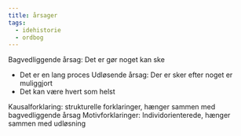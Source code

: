 ```yaml
---
title: årsager
tags:
  - idehistorie
  - ordbog
---
```

Bagvedliggende årsag: Det er gør noget kan ske
- Det er en lang proces
Udløsende årsag: Der er sker efter noget er muliggjort
 - Det kan være hvert som helst


Kausalforklaring: strukturelle forklaringer, hænger sammen med bagvedliggende årsag
Motivforklaringer: Individorienterede, hænger sammen med udløsning